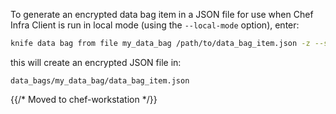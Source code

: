 To generate an encrypted data bag item in a JSON file for use when Chef
Infra Client is run in local mode (using the `--local-mode` option),
enter:

```bash
knife data bag from file my_data_bag /path/to/data_bag_item.json -z --secret-file /path/to/encrypted_data_bag_secret
```

this will create an encrypted JSON file in:

    data_bags/my_data_bag/data_bag_item.json

{{/* Moved to chef-workstation */}}
